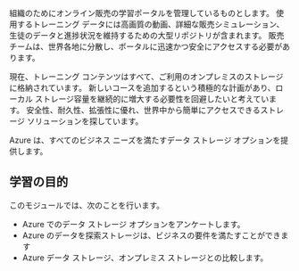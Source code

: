組織のためにオンライン販売の学習ポータルを管理しているものとします。 使用するトレーニング データには高画質の動画、詳細な販売シミュレーション、生徒のデータと進捗状況を維持するための大型リポジトリが含まれます。 販売チームは、世界各地に分散し、ポータルに迅速かつ安全にアクセスする必要があります。

現在、トレーニング コンテンツはすべて、ご利用のオンプレミスのストレージに格納されています。 新しいコースを追加するという積極的な計画があり、ローカル ストレージ容量を継続的に増大する必要性を回避したいと考えています。 安全性、耐久性、拡張性に優れ、世界中から簡単にアクセスできるストレージ ソリューションを探しています。

Azure は、すべてのビジネス ニーズを満たすデータ ストレージ オプションを提供します。

## <a name="learning-objectives"></a>学習の目的

このモジュールでは、次のことを行います。

- Azure でのデータ ストレージ オプションをアンケートします。
- Azure のデータを探索ストレージは、ビジネスの要件を満たすことができます
- Azure データ ストレージ、オンプレミス ストレージとの比較します。